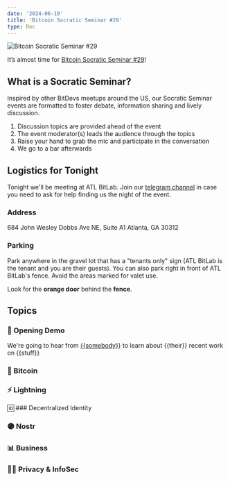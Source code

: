 ```yaml
---
date: '2024-06-19'
title: 'Bitcoin Socratic Seminar #29'
type: Doc
---
```


![Bitcoin Socratic Seminar #29](/bitcoin-socratic-seminar-29.jpg)

It’s almost time for <a href="https://www.meetup.com/atlantabitdevs/events/298228448/">Bitcoin Socratic Seminar #29</a>!

## What is a Socratic Seminar?

Inspired by other BitDevs meetups around the US, our Socratic Seminar events are formatted to foster debate, information sharing and lively discussion.

1. Discussion topics are provided ahead of the event
2. The event moderator(s) leads the audience through the topics
3. Raise your hand to grab the mic and participate in the conversation
4. We go to a bar afterwards

## Logistics for Tonight

Tonight we'll be meeting at ATL BitLab. Join our <a href="https://atlantabitdevs.org/telegram/" target="_blank">telegram channel</a> in case you need to ask for help finding us the night of the event.

### Address

684 John Wesley Dobbs Ave NE,
Suite A1
Atlanta, GA 30312

### Parking

Park anywhere in the gravel lot that has a "tenants only" sign (ATL BitLab is the tenant and you are their guests). You can also park right in front of ATL BitLab's fence. Avoid the areas marked for valet use.

Look for the **orange door** behind the **fence**.

## Topics

### 🤙 Opening Demo

We're going to hear from <a href="#">{{somebody}}</a> to learn about {{their}} recent work on {{stuff}}

### 🧡 Bitcoin

### ⚡️ Lightning

🆔 ### Decentralized Identity

### 🟣 Nostr

### 📊 Business

### 🕵️‍♂️ Privacy & InfoSec
